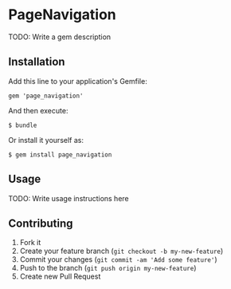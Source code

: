 # PageNavigation

TODO: Write a gem description

## Installation

Add this line to your application's Gemfile:

    gem 'page_navigation'

And then execute:

    $ bundle

Or install it yourself as:

    $ gem install page_navigation

## Usage

TODO: Write usage instructions here

## Contributing

1. Fork it
2. Create your feature branch (`git checkout -b my-new-feature`)
3. Commit your changes (`git commit -am 'Add some feature'`)
4. Push to the branch (`git push origin my-new-feature`)
5. Create new Pull Request
